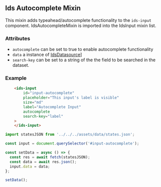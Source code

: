 ## Ids Autocomplete Mixin

This mixin adds typeahead/autocomplete functionality to the `ids-input` component. IdsAutocompleteMixin is imported into the IdsInput mixin list.

### Attributes

* `autocomplete` can be set to true to enable autocomplete functionality
* `data` a instance of [IdsDatasource](../../core/README.md)]
* `search-key` can be set to a string of the the field to be searched in the dataset.

### Example
```html
    <ids-input
        id="input-autocomplete"
        placeholder="This input's label is visible"
        size="md"
        label="Autocomplete Input"
        autocomplete
        search-key="label"
    >
    </ids-input>
```

```js
import statesJSON from '../../../assets/data/states.json';

const input = document.querySelector('#input-autocomplete');

const setData = async () => {
  const res = await fetch(statesJSON);
  const data = await res.json();
  input.data = data;
};

setData();
```
